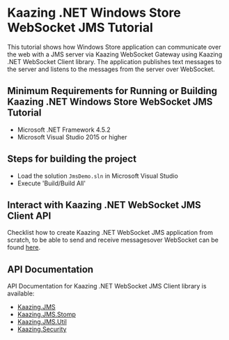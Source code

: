 # Kaazing .NET Windows Store WebSocket JMS Tutorial

This tutorial shows how Windows Store application can communicate over the web with a JMS server via Kaazing WebSocket Gateway using Kaazing .NET WebSocket Client library. The application publishes text messages to the server and listens to the messages from the server over WebSocket.

## Minimum Requirements for Running or Building Kaazing .NET Windows Store WebSocket JMS Tutorial

* Microsoft .NET Framework 4.5.2
* Microsoft Visual Studio 2015 or higher

## Steps for building the project

* Load the solution `JmsDemo.sln` in Microsoft Visual Studio
* Execute 'Build/Build All'


## Interact with Kaazing .NET WebSocket JMS Client API

Checklist how to create Kaazing .NET WebSocket JMS application from scratch, to be able to send and receive messagesover WebSocket can be found [here](http://kaazing.com/doc/5.0/jms_client_docs/dev-dotnet/o_dev_dotnet.html).

## API Documentation

API Documentation for Kaazing .NET WebSocket JMS Client library is available:

* [Kaazing.JMS](https://kaazing.com/doc/jms/4.0/apidoc/client/dotnet/jms/html/N_Kaazing_JMS.htm)
* [Kaazing.JMS.Stomp](https://kaazing.com/doc/jms/4.0/apidoc/client/dotnet/jms/html/N_Kaazing_JMS_Stomp.htm)
* [Kaazing.JMS.Util](https://kaazing.com/doc/jms/4.0/apidoc/client/dotnet/jms/html/N_Kaazing_JMS_Util.htm)
* [Kaazing.Security](http://developer.kaazing.com/documentation/gateway/4.0/apidoc/client/dotnet/gateway/html/N_Kaazing_Security.htm)
